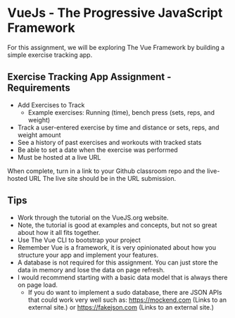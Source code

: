 # VueJs - The Progressive JavaScript Framework

For this assignment, we will be exploring The Vue Framework by building a simple exercise tracking app.

## Exercise Tracking App Assignment -  Requirements

* Add Exercises to Track
  * Example exercises: Running (time), bench press (sets, reps, and weight)
* Track a user-entered exercise by time and distance or sets, reps, and weight amount
* See a history of past exercises and workouts with tracked stats
* Be able to set a date when the exercise was performed
* Must be hosted at a live URL

When complete, turn in a link to your Github classroom repo and the live-hosted URL The live site should be in the URL submission.

## Tips
* Work through the tutorial on the VueJS.org website.
* Note, the tutorial is good at examples and concepts, but not so great about how it all fits together.
* Use The Vue CLI to bootstrap your project
* Remember Vue is a framework, it is very opinionated about how you structure your app and implement your features.
* A database is not required for this assignment. You can just store the data in memory and lose the data on page refresh.
* I would recommend starting with a basic data model that is always there on page load.
  * If you do want to implement a sudo database, there are JSON APIs that could work very well such as: https://mockend.com (Links to an external site.) or https://fakejson.com (Links to an external site.) 
